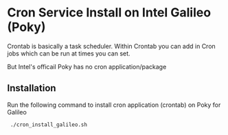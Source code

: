 # Cron Service Install on Intel Galileo (Poky)

Crontab is basically a task scheduler. Within Crontab you can add in Cron jobs which can be run at times you can set.

But Intel's officail Poky has no cron application/package

## Installation

Run the following command to install cron application (crontab) on Poky for Galileo

```bash
 ./cron_install_galileo.sh
```
